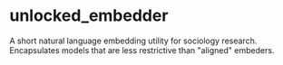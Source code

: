 # unlocked_embedder
A short natural language embedding utility for sociology research. Encapsulates models that are  less restrictive than "aligned" embeders.
